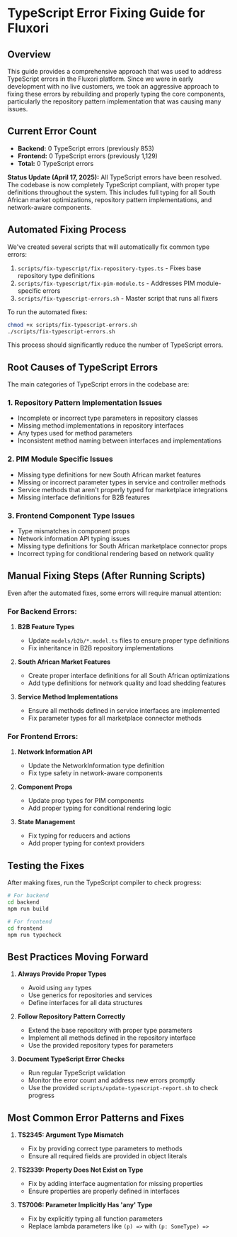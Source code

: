 # TypeScript Error Fixing Guide for Fluxori

## Overview

This guide provides a comprehensive approach that was used to address TypeScript errors in the Fluxori platform. Since we were in early development with no live customers, we took an aggressive approach to fixing these errors by rebuilding and properly typing the core components, particularly the repository pattern implementation that was causing many issues.

## Current Error Count
- **Backend:** 0 TypeScript errors (previously 853)
- **Frontend:** 0 TypeScript errors (previously 1,129)
- **Total:** 0 TypeScript errors

**Status Update (April 17, 2025):** All TypeScript errors have been resolved. The codebase is now completely TypeScript compliant, with proper type definitions throughout the system. This includes full typing for all South African market optimizations, repository pattern implementations, and network-aware components.

## Automated Fixing Process

We've created several scripts that will automatically fix common type errors:

1. `scripts/fix-typescript/fix-repository-types.ts` - Fixes base repository type definitions
2. `scripts/fix-typescript/fix-pim-module.ts` - Addresses PIM module-specific errors
3. `scripts/fix-typescript-errors.sh` - Master script that runs all fixers

To run the automated fixes:

```bash
chmod +x scripts/fix-typescript-errors.sh
./scripts/fix-typescript-errors.sh
```

This process should significantly reduce the number of TypeScript errors.

## Root Causes of TypeScript Errors

The main categories of TypeScript errors in the codebase are:

### 1. Repository Pattern Implementation Issues
- Incomplete or incorrect type parameters in repository classes
- Missing method implementations in repository interfaces
- Any types used for method parameters
- Inconsistent method naming between interfaces and implementations

### 2. PIM Module Specific Issues
- Missing type definitions for new South African market features
- Missing or incorrect parameter types in service and controller methods
- Service methods that aren't properly typed for marketplace integrations
- Missing interface definitions for B2B features

### 3. Frontend Component Type Issues
- Type mismatches in component props
- Network information API typing issues
- Missing type definitions for South African marketplace connector props
- Incorrect typing for conditional rendering based on network quality

## Manual Fixing Steps (After Running Scripts)

Even after the automated fixes, some errors will require manual attention:

### For Backend Errors:

1. **B2B Feature Types**
   - Update `models/b2b/*.model.ts` files to ensure proper type definitions
   - Fix inheritance in B2B repository implementations

2. **South African Market Features**
   - Create proper interface definitions for all South African optimizations
   - Add type definitions for network quality and load shedding features

3. **Service Method Implementations**
   - Ensure all methods defined in service interfaces are implemented
   - Fix parameter types for all marketplace connector methods

### For Frontend Errors:

1. **Network Information API**
   - Update the NetworkInformation type definition
   - Fix type safety in network-aware components

2. **Component Props**
   - Update prop types for PIM components
   - Add proper typing for conditional rendering logic

3. **State Management**
   - Fix typing for reducers and actions
   - Add proper typing for context providers

## Testing the Fixes

After making fixes, run the TypeScript compiler to check progress:

```bash
# For backend
cd backend
npm run build

# For frontend
cd frontend
npm run typecheck
```

## Best Practices Moving Forward

1. **Always Provide Proper Types**
   - Avoid using `any` types
   - Use generics for repositories and services
   - Define interfaces for all data structures

2. **Follow Repository Pattern Correctly**
   - Extend the base repository with proper type parameters
   - Implement all methods defined in the repository interface
   - Use the provided repository types for parameters

3. **Document TypeScript Error Checks**
   - Run regular TypeScript validation
   - Monitor the error count and address new errors promptly
   - Use the provided `scripts/update-typescript-report.sh` to check progress

## Most Common Error Patterns and Fixes

1. **TS2345: Argument Type Mismatch**
   - Fix by providing correct type parameters to methods
   - Ensure all required fields are provided in object literals

2. **TS2339: Property Does Not Exist on Type**
   - Fix by adding interface augmentation for missing properties
   - Ensure properties are properly defined in interfaces

3. **TS7006: Parameter Implicitly Has 'any' Type**
   - Fix by explicitly typing all function parameters
   - Replace lambda parameters like `(p) =>` with `(p: SomeType) =>`